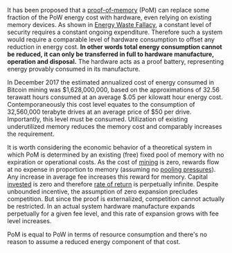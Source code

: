 It has been proposed that a [proof-of-memory](https://eprint.iacr.org/2017/893.pdf) (PoM) can replace some fraction of the PoW energy cost with hardware, even relying on existing memory devices. As shown in [Energy Waste Fallacy](Energy-Waste-Fallacy), a constant level of security requires a constant ongoing expenditure. Therefore such a system would require a comparable level of hardware consumption to offset any reduction in energy cost. **In other words total energy consumption cannot be reduced, it can only be transferred in full to hardware manufacture, operation and disposal.** The hardware acts as a proof battery, representing energy provably consumed in its manufacture.

In December 2017 the estimated annualized cost of energy consumed in Bitcoin mining was $1,628,000,000, based on the approximations of 32.56 terawatt hours consumed at an average $.05 per kilowatt hour energy cost. Contemporaneously this cost level equates to the consumption of 32,560,000 terabyte drives at an average price of $50 per drive. Importantly, this level must be consumed. Utilization of existing underutilized memory reduces the memory cost and comparably increases the requirement.

It is worth considering the economic behavior of a theoretical system in which PoM is determined by an existing (free) fixed pool of memory with no expiration or operational costs. As the cost of [mining](Glossary#mine) is zero, rewards flow at no expense in proportion to memory (assuming no [pooling pressures](Pooling-Pressure-Risk)). Any increase in average fee increases this reward for memory. Capital [invested](Glossary#lend) is zero and therefore [rate of return](Glossary#interest) is perpetually infinite. Despite unbounded incentive, the assumption of zero expansion precludes competition. But since the proof is externalized, competition cannot actually be restricted. In an actual system hardware manufacture expands perpetually for a given fee level, and this rate of expansion grows with fee level increases.

PoM is equal to PoW in terms of resource consumption and there's no reason to assume a reduced energy component of that cost.